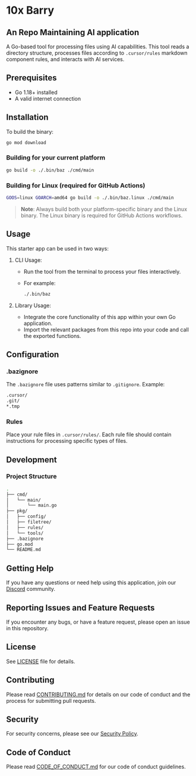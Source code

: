 # 10x Barry

## An Repo Maintaining AI application

A Go-based tool for processing files using AI capabilities. This tool reads a directory structure, processes files according to `.cursor/rules` markdown component rules, and interacts with AI services.

## Prerequisites

- Go 1.18+ installed
- A valid internet connection

## Installation

To build the binary:

```bash
go mod download
```

### Building for your current platform

```bash
go build -o ./.bin/baz ./cmd/main
```

### Building for Linux (required for GitHub Actions)

```bash
GOOS=linux GOARCH=amd64 go build -o ./.bin/baz.linux ./cmd/main
```

> **Note**: Always build both your platform-specific binary and the Linux binary. The Linux binary is required for GitHub Actions workflows.

## Usage

This starter app can be used in two ways:

1. CLI Usage:
   - Run the tool from the terminal to process your files interactively.
   - For example:  

     ```bash
     ./.bin/baz
     ```

2. Library Usage:
   - Integrate the core functionality of this app within your own Go application.
   - Import the relevant packages from this repo into your code and call the exported functions.

## Configuration

### .bazignore

The `.bazignore` file uses patterns similar to `.gitignore`. Example:

```sh
.cursor/
.git/
*.tmp
```

### Rules

Place your rule files in `.cursor/rules/`. Each rule file should contain instructions for processing specific types of files.

## Development

### Project Structure

```sh
.
├── cmd/
│   └── main/
│       └── main.go
├── pkg/
│   ├── config/
│   ├── filetree/
│   ├── rules/
│   └── tools/
├── .bazignore
├── go.mod
└── README.md
```

## Getting Help

If you have any questions or need help using this application, join our [Discord](https://discord.gg/deepgram) community.

## Reporting Issues and Feature Requests

If you encounter any bugs, or have a feature request, please open an issue in this repository.

## License

See [LICENSE](LICENSE) file for details.

## Contributing

Please read [CONTRIBUTING.md](CONTRIBUTING.md) for details on our code of conduct and the process for submitting pull requests.

## Security

For security concerns, please see our [Security Policy](SECURITY.md).

## Code of Conduct

Please read [CODE_OF_CONDUCT.md](CODE_OF_CONDUCT.md) for our code of conduct guidelines.
